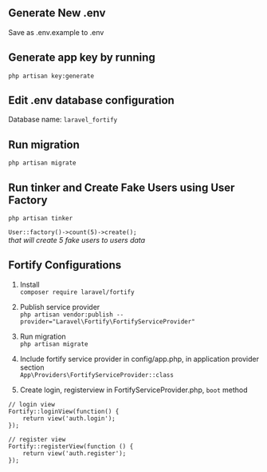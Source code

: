 ## Generate New .env
Save as .env.example to .env

## Generate app key by running
`php artisan key:generate`

## Edit .env database configuration
Database name: `laravel_fortify`

## Run migration
`php artisan migrate`

## Run tinker and Create Fake Users using User Factory
`php artisan tinker`

`User::factory()->count(5)->create();`<br/>
*that will create 5 fake users to users data*

## Fortify Configurations
1. Install<br/>
`composer require laravel/fortify`


2. Publish service provider<br>
`php artisan vendor:publish --provider="Laravel\Fortify\FortifyServiceProvider"`


3. Run migration<br>
`php artisan migrate`


4. Include fortify service provider in config/app.php, in application provider section<br>
`App\Providers\FortifyServiceProvider::class`
   

5. Create login, registerview in FortifyServiceProvider.php, `boot` method<br>
```
// login view
Fortify::loginView(function() {
    return view('auth.login');
});

// register view
Fortify::registerView(function () {
    return view('auth.register');
});
```
